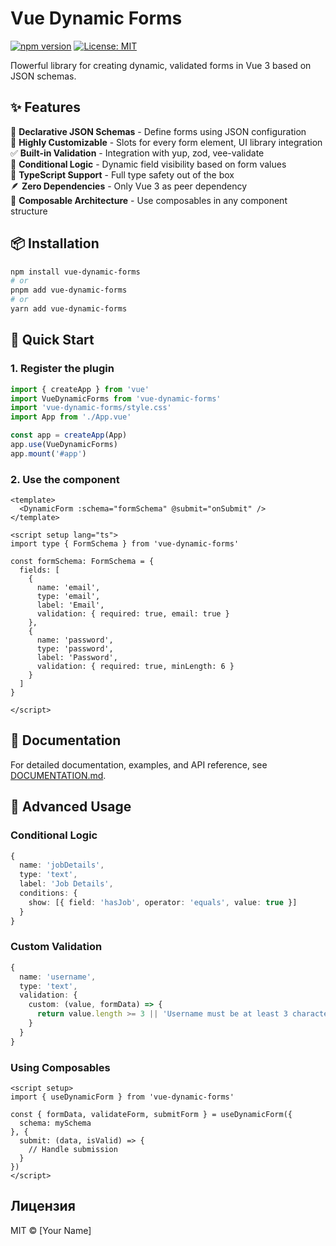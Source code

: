 # Vue Dynamic Forms

[![npm version](https://badge.fury.io/js/vue-dynamic-forms.svg)](https://badge.fury.io/js/vue-dynamic-forms)
[![License: MIT](https://img.shields.io/badge/License-MIT-yellow.svg)](https://opensource.org/licenses/MIT)

Пowerful library for creating dynamic, validated forms in Vue 3 based on JSON schemas.

## ✨ Features

🎯 **Declarative JSON Schemas** - Define forms using JSON configuration  
🎨 **Highly Customizable** - Slots for every form element, UI library integration  
✅ **Built-in Validation** - Integration with yup, zod, vee-validate  
🔀 **Conditional Logic** - Dynamic field visibility based on form values  
📘 **TypeScript Support** - Full type safety out of the box  
🪶 **Zero Dependencies** - Only Vue 3 as peer dependency  
🧩 **Composable Architecture** - Use composables in any component structure

## 📦 Installation

```bash
npm install vue-dynamic-forms
# or
pnpm add vue-dynamic-forms
# or
yarn add vue-dynamic-forms
```

## 🚀 Quick Start

### 1. Register the plugin

```typescript
import { createApp } from 'vue'
import VueDynamicForms from 'vue-dynamic-forms'
import 'vue-dynamic-forms/style.css'
import App from './App.vue'

const app = createApp(App)
app.use(VueDynamicForms)
app.mount('#app')
```

### 2. Use the component

```vue
<template>
  <DynamicForm :schema="formSchema" @submit="onSubmit" />
</template>

<script setup lang="ts">
import type { FormSchema } from 'vue-dynamic-forms'

const formSchema: FormSchema = {
  fields: [
    {
      name: 'email',
      type: 'email',
      label: 'Email',
      validation: { required: true, email: true }
    },
    {
      name: 'password',
      type: 'password', 
      label: 'Password',
      validation: { required: true, minLength: 6 }
    }
  ]
}

</script>
```

## 📖 Documentation

For detailed documentation, examples, and API reference, see [DOCUMENTATION.md](./DOCUMENTATION.md).

## 🎯 Advanced Usage

### Conditional Logic

```typescript
{
  name: 'jobDetails',
  type: 'text',
  label: 'Job Details',
  conditions: {
    show: [{ field: 'hasJob', operator: 'equals', value: true }]
  }
}
```

### Custom Validation

```typescript
{
  name: 'username',
  type: 'text',
  validation: {
    custom: (value, formData) => {
      return value.length >= 3 || 'Username must be at least 3 characters'
    }
  }
}
```

### Using Composables

```vue
<script setup>
import { useDynamicForm } from 'vue-dynamic-forms'

const { formData, validateForm, submitForm } = useDynamicForm({
  schema: mySchema
}, {
  submit: (data, isValid) => {
    // Handle submission
  }
})
</script>
```

## Лицензия

MIT © [Your Name]